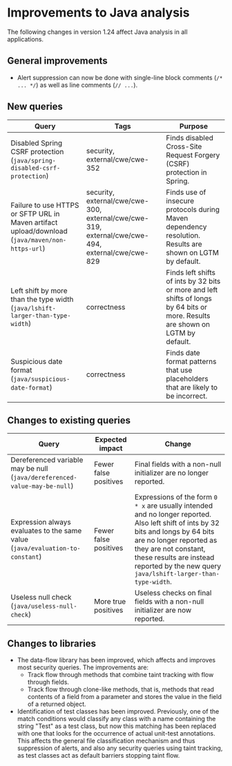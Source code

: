 # Improvements to Java analysis

The following changes in version 1.24 affect Java analysis in all applications.

## General improvements

* Alert suppression can now be done with single-line block comments (`/* ... */`) as well as line comments (`// ...`).

## New queries

| **Query**                   | **Tags**  | **Purpose**                                                        |
|-----------------------------|-----------|--------------------------------------------------------------------|
| Disabled Spring CSRF protection (`java/spring-disabled-csrf-protection`) | security, external/cwe/cwe-352 | Finds disabled Cross-Site Request Forgery (CSRF) protection in Spring. |
| Failure to use HTTPS or SFTP URL in Maven artifact upload/download (`java/maven/non-https-url`) | security, external/cwe/cwe-300, external/cwe/cwe-319, external/cwe/cwe-494, external/cwe/cwe-829 | Finds use of insecure protocols during Maven dependency resolution. Results are shown on LGTM by default. |
| Left shift by more than the type width (`java/lshift-larger-than-type-width`) | correctness | Finds left shifts of ints by 32 bits or more and left shifts of longs by 64 bits or more. Results are shown on LGTM by default. |
| Suspicious date format (`java/suspicious-date-format`) | correctness | Finds date format patterns that use placeholders that are likely to be incorrect. |

## Changes to existing queries

| **Query**                    | **Expected impact**    | **Change**                        |
|------------------------------|------------------------|-----------------------------------|
| Dereferenced variable may be null (`java/dereferenced-value-may-be-null`) | Fewer false positives | Final fields with a non-null initializer are no longer reported. |
| Expression always evaluates to the same value (`java/evaluation-to-constant`) | Fewer false positives | Expressions of the form `0 * x` are usually intended and no longer reported. Also left shift of ints by 32 bits and longs by 64 bits are no longer reported as they are not constant, these results are instead reported by the new query `java/lshift-larger-than-type-width`. |
| Useless null check (`java/useless-null-check`) | More true positives | Useless checks on final fields with a non-null initializer are now reported. |

## Changes to libraries

* The data-flow library has been improved, which affects and improves most security queries. The improvements are:
  - Track flow through methods that combine taint tracking with flow through fields.
  - Track flow through clone-like methods, that is, methods that read contents of a field from a
    parameter and stores the value in the field of a returned object.
* Identification of test classes has been improved. Previously, one of the
  match conditions would classify any class with a name containing the string
  "Test" as a test class, but now this matching has been replaced with one that
  looks for the occurrence of actual unit-test annotations. This affects the
  general file classification mechanism and thus suppression of alerts, and
  also any security queries using taint tracking, as test classes act as
  default barriers stopping taint flow.
